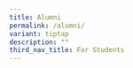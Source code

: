 ```yaml
---
title: Alumni
permalink: /alumni/
variant: tiptap
description: ""
third_nav_title: For Students
---
```

